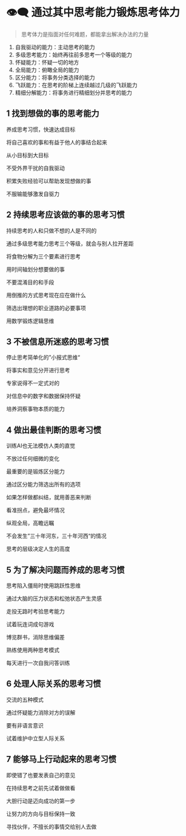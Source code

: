 # :eye_speech_bubble: 通过其中思考能力锻炼思考体力



>  思考体力是指面对任何难题，都能拿出解决办法的力量

1. 自我驱动的能力：主动思考的能力
2. 多级思考能力：始终再往前多思考一个等级的能力
3. 怀疑能力：怀疑一切的地方
4. 全局能力：俯瞰全局的能力
5. 区分能力：将事务分类选择的能力
6. 飞跃能力：在思考的阶梯上连续越过几级的飞跃能力
7. 精细分解能力：将事务进行精细划分并思考的能力



## 1 找到想做的事的思考能力

养成思考习惯，快速达成目标

将自己喜欢的事和有益于他人的事结合起来

从小目标到大目标

不受外界干扰的自我驱动

积累失败经验可以帮助发现想做的事

不服输能够激发自驱力

## 2 持续思考应该做的事的思考习惯

持续思考的人和只做不想的人是不同的

通过多级思考能力思考三个等级，就会与别人拉开差距

将食物分解为三个要素进行思考

用时间轴划分想要做的事

不要混淆目的和手段

用倒推的方式思考现在应在做什么

筛选出理想的职业道路的必要事项

用数学锻炼逻辑思维

## 3 不被信息所迷惑的思考习惯

停止思考简单化的”小报式思维“

将事实和意见分开进行思考

专家说得不一定式对的

对信息中的数字和数据保持怀疑

培养洞察事物本质的能力

## 4 做出最佳判断的思考习惯

训练AI也无法模仿人类的直觉

不放过任何细微的变化

最重要的是锻炼区分能力

通过区分能力筛选出所有的选项

如果怎样做都纠结，就用善恶来判断

看准拐点，避免最坏情况

纵观全局，高瞻远瞩

不会发生”三十年河东，三十年河西“的情况

思考的层级决定人生的高度

## 5 为了解决问题而养成的思考习惯

思考陷入僵局时使用跳跃性思维

通过大脑的压力状态和松弛状态产生灵感

走投无路时考验思考能力

试着玩连词成句游戏

博览群书，消除思维偏差

熟练使用两种思考模式

每天进行一次自我问答训练

## 6 处理人际关系的思考习惯

交流的五种模式

通过怀疑能力消除对方的误解

要有非语言意识

试着维护中立型人际关系

## 7 能够马上行动起来的思考习惯

即使错了也要发表自己的意见

在持续思考之前先试着做做看

大胆行动是迈向成功的第一步

让努力的方向与目标保持一致

寻找伙伴，不擅长的事情交给别人去做